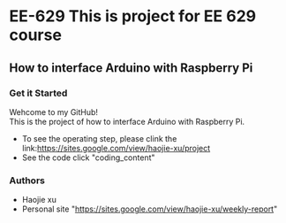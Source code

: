 # EE-629 This is project for EE 629 course 
## How to interface Arduino with Raspberry Pi  
### Get it Started  
Wehcome to my GitHub!  
This is the project of how to interface Arduino with Raspberry Pi.  
* To see the operating step, please clink the link:https://sites.google.com/view/haojie-xu/project  
* See the code click "coding_content"  
### Authors  
* Haojie xu
* Personal site "https://sites.google.com/view/haojie-xu/weekly-report"
